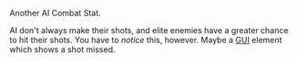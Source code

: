 Another AI Combat Stat.

AI don't always make their shots, and elite enemies have a greater chance to hit their shots. You have to *notice* this, however. Maybe a [GUI](/p/b628d0989062456b8e631cb104ca326e) element which shows a shot missed.
